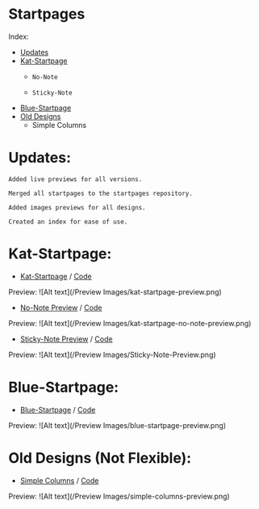 Startpages
=============
Index:
- [Updates](https://github.com/Bokagha/Startpages#updates)
- [Kat-Startpage](https://github.com/Bokagha/Startpages#kat-startpage)
  - 	No-Note
  - 	Sticky-Note
- [Blue-Startpage](https://github.com/Bokagha/Startpages#blue-startpage)
- [Old Designs](https://github.com/Bokagha/Startpages/blob/master/README.md#old-designs-not-flexible)
  -  Simple Columns


Updates:
=============
  	Added live previews for all versions.
  	
  	Merged all startpages to the startpages repository.
  	
  	Added images previews for all designs.
  	
  	Created an index for ease of use.
  	
  	
Kat-Startpage:
=============
- [Kat-Startpage](http://bokagha.github.io/Startpages/kat-startpage/startpage.html)
/  [Code](https://github.com/Bokagha/Startpages/tree/gh-pages/kat-startpage)

Preview: 
![Alt text](/Preview Images/kat-startpage-preview.png)

- [No-Note Preview](http://bokagha.github.io/Startpages/no-note/startpage.html)
/  [Code](https://github.com/Bokagha/Startpages/tree/gh-pages/no-note)

Preview: 
![Alt text](/Preview Images/kat-startpage-no-note-preview.png)

- [Sticky-Note Preview](http://bokagha.github.io/Startpages/sticky-note/stickynote.html)
/  [Code](https://github.com/Bokagha/Startpages/tree/gh-pages/sticky-note)

Preview: 
![Alt text](/Preview Images/Sticky-Note-Preview.png)

Blue-Startpage:
=============

- [Blue-Startpage](http://bokagha.github.io/Startpages/blue/startpage.html)
/  [Code](https://github.com/Bokagha/Startpages/tree/gh-pages/blue) 

Preview: 
![Alt text](/Preview Images/blue-startpage-preview.png)

Old Designs (Not Flexible):
=============
- [Simple Columns](http://bokagha.github.io/Kat-Startpage/simple/startpage.html)
/  [Code](https://github.com/Bokagha/Kat-Startpage/tree/gh-pages/simple) 

Preview: 
![Alt text](/Preview Images/simple-columns-preview.png)

